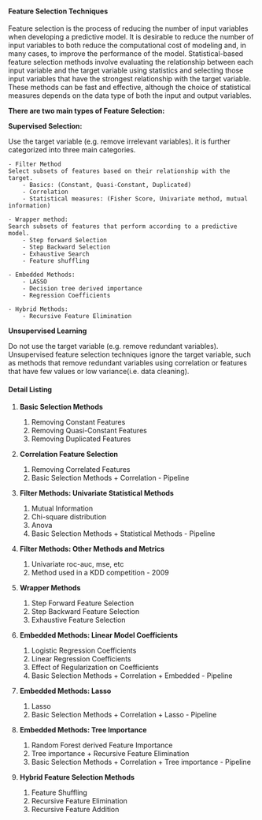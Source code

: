 #### Feature Selection Techniques

Feature selection is the process of reducing the number of input variables when developing a predictive model. It is desirable to reduce the number of input variables to both reduce the computational cost of modeling and, in many cases, to improve the performance of the model. Statistical-based feature selection methods involve evaluating the relationship between each input variable and the target variable using statistics and selecting those input variables that have the strongest relationship with the target variable. These methods can be fast and effective, although the choice of statistical measures depends on the data type of both the input and
output variables.


**There are two main types of Feature Selection:**

**Supervised Selection:**  

Use the target variable (e.g. remove irrelevant variables). it is further categorized into three main categories. 
    
    - Filter Method
    Select subsets of features based on their relationship with the target.
        - Basics: (Constant, Quasi-Constant, Duplicated)
        - Correlation 
        - Statistical measures: (Fisher Score, Univariate method, mutual information)

    - Wrapper method:
    Search subsets of features that perform according to a predictive model.
        - Step forward Selection 
        - Step Backward Selection 
        - Exhaustive Search 
        - Feature shuffling 

    - Embedded Methods:
        - LASSO
        - Decision tree derived importance 
        - Regression Coefficients 

    - Hybrid Methods:
        - Recursive Feature Elimination 

**Unsupervised Learning**

Do not use the target variable (e.g. remove redundant variables). Unsupervised feature selection techniques ignore the target variable, such as methods that
remove redundant variables using correlation or features that have few values or low variance(i.e. data cleaning).


#### Detail Listing 

1. **Basic Selection Methods**
	1. Removing Constant Features
	2. Removing Quasi-Constant Features
	3. Removing Duplicated Features

2. **Correlation Feature Selection**
	1. Removing Correlated Features 
	2. Basic Selection Methods + Correlation - Pipeline

3. **Filter Methods: Univariate Statistical Methods**
	1. Mutual Information
	2. Chi-square distribution
	3. Anova
	4. Basic Selection Methods + Statistical Methods - Pipeline

4. **Filter Methods: Other Methods and Metrics**
	1. Univariate roc-auc, mse, etc
	2. Method used in a KDD competition - 2009

5. **Wrapper Methods**
	1. Step Forward Feature Selection
	2. Step Backward Feature Selection
	3. Exhaustive Feature Selection

6. **Embedded Methods: Linear Model Coefficients**
	1. Logistic Regression Coefficients
	2. Linear Regression Coefficients
	3. Effect of Regularization on Coefficients
	4. Basic Selection Methods + Correlation + Embedded - Pipeline 

7. **Embedded Methods: Lasso**
	1. Lasso 
	2. Basic Selection Methods + Correlation + Lasso - Pipeline 

8. **Embedded Methods: Tree Importance**
	1. Random Forest derived Feature Importance
	2. Tree importance + Recursive Feature Elimination
	3. Basic Selection Methods + Correlation + Tree importance - Pipeline

9. **Hybrid Feature Selection Methods**
	1. Feature Shuffling
	2. Recursive Feature Elimination
	3. Recursive Feature Addition